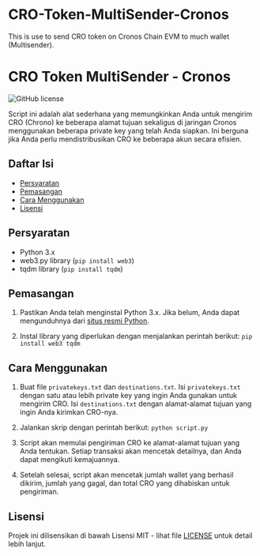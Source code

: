 # CRO-Token-MultiSender-Cronos
This is use to send CRO token on Cronos Chain EVM to much wallet (Multisender).

# CRO Token MultiSender - Cronos

![GitHub license](https://img.shields.io/badge/license-MIT-blue.svg)

Script ini adalah alat sederhana yang memungkinkan Anda untuk mengirim CRO (Chrono) ke beberapa alamat tujuan sekaligus di jaringan Cronos menggunakan beberapa private key yang telah Anda siapkan. Ini berguna jika Anda perlu mendistribusikan CRO ke beberapa akun secara efisien.

## Daftar Isi
- [Persyaratan](#persyaratan)
- [Pemasangan](#pemasangan)
- [Cara Menggunakan](#cara-menggunakan)
- [Lisensi](#lisensi)

## Persyaratan

- Python 3.x
- web3.py library (`pip install web3`)
- tqdm library (`pip install tqdm`)

## Pemasangan

1. Pastikan Anda telah menginstal Python 3.x. Jika belum, Anda dapat mengunduhnya dari [situs resmi Python](https://www.python.org/downloads/).

2. Instal library yang diperlukan dengan menjalankan perintah berikut:
`pip install web3 tqdm`

## Cara Menggunakan

1. Buat file `privatekeys.txt` dan `destinations.txt`. Isi `privatekeys.txt` dengan satu atau lebih private key yang ingin Anda gunakan untuk mengirim CRO. Isi `destinations.txt` dengan alamat-alamat tujuan yang ingin Anda kirimkan CRO-nya.

2. Jalankan skrip dengan perintah berikut:
`python script.py`

3. Script akan memulai pengiriman CRO ke alamat-alamat tujuan yang Anda tentukan. Setiap transaksi akan mencetak detailnya, dan Anda dapat mengikuti kemajuannya.

4. Setelah selesai, script akan mencetak jumlah wallet yang berhasil dikirim, jumlah yang gagal, dan total CRO yang dihabiskan untuk pengiriman.

## Lisensi

Projek ini dilisensikan di bawah Lisensi MIT - lihat file [LICENSE](LICENSE) untuk detail lebih lanjut.

